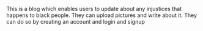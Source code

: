 This is a blog which enables users to update about any injustices that happens to black people.
They can upload pictures and write about it.
They can do so by creating an account and login and signup
